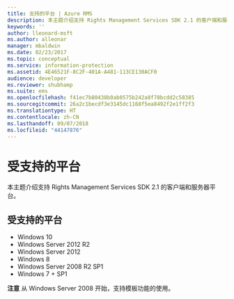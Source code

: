 ```yaml
---
title: 支持的平台 | Azure RMS
description: 本主题介绍支持 Rights Management Services SDK 2.1 的客户端和服务器平台。
keywords: ''
author: lleonard-msft
ms.author: alleonar
manager: mbaldwin
ms.date: 02/23/2017
ms.topic: conceptual
ms.service: information-protection
ms.assetid: 4E46521F-8C2F-401A-A481-113CE130ACF0
audience: developer
ms.reviewer: shubhamp
ms.suite: ems
ms.openlocfilehash: f41ec7b80438b0ab0575b242a8f78bcdd2c58385
ms.sourcegitcommit: 26a2c1becdf3e3145dc1168f5ea8492f2e1ff2f3
ms.translationtype: HT
ms.contentlocale: zh-CN
ms.lasthandoff: 09/07/2018
ms.locfileid: "44147876"
---
```

# <a name="supported-platforms"></a>受支持的平台

本主题介绍支持 Rights Management Services SDK 2.1 的客户端和服务器平台。

## <a name="supported-platforms"></a>受支持的平台

-   Windows 10
-   Windows Server 2012 R2
-   Windows Server 2012
-   Windows 8
-   Windows Server 2008 R2 SP1
-   Windows 7 + SP1

**注意**  从 Windows Server 2008 开始，支持模板功能的使用。

